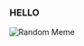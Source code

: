 
### HELLO
![Random Meme](https://res.cloudinary.com/practicaldev/image/fetch/s--wdEA01kw--/c_limit%2Cf_auto%2Cfl_progressive%2Cq_66%2Cw_880/https://dev-to-uploads.s3.amazonaws.com/uploads/articles/izetlw0xarzwi55cp392.gif)